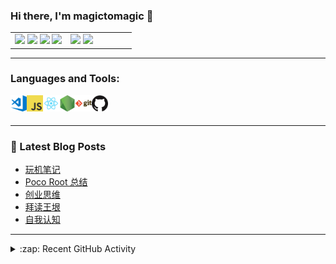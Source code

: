 
### Hi there, I'm magictomagic 👋

<!--
**magictomagic/magictomagic** is a ✨ _special_ ✨ repository because its `README.md` (this file) appears on your GitHub profile.

Here are some ideas to get you started:

- 🔭 I’m currently working on ...
- 🌱 I’m currently learning ...
- 👯 I’m looking to collaborate on ...
- 🤔 I’m looking for help with ...
- 💬 Ask me about ...
- 📫 How to reach me: ...
- 😄 Pronouns: ...
- ⚡ Fun fact: ...
-->
<table>
<tr>
<td valign="top" width="46%">
  <div style="justify-content: center; align-items: center;">
  <img src="https://github-readme-stats.vercel.app/api/pin/?username=magictomagic&repo=MagicAnchor&show_owner=true">
   <img src="https://github-readme-stats.vercel.app/api/pin/?username=magictomagic&repo=coSS&show_owner=true">
  <img src="https://github-readme-stats.vercel.app/api/pin/?username=magictomagic&repo=learn&show_owner=true">
  <img src="https://github-readme-stats.vercel.app/api/pin/?username=magictomagic&repo=WebSimplifyHUB&show_owner=true">
    </div>
</td>
<td valign="top" width="54%">
  <div style="justify-content: center; align-items: center;">
  <img src="https://github-readme-stats.vercel.app/api?username=magictomagic&theme=highcontrast&show_icons=true&count_private=true">
  <img  height="270" src="https://github-readme-stats.vercel.app/api/top-langs/?username=magictomagic&layout=compact&hide=html,TeX&langs_count=10">
    </div>
</td>
</tr>

</table>


---
### Languages and Tools:

<img align="left" alt="Visual Studio Code" width="26px" src="https://raw.githubusercontent.com/github/explore/80688e429a7d4ef2fca1e82350fe8e3517d3494d/topics/visual-studio-code/visual-studio-code.png" />

<img align="left" alt="JavaScript" width="26px" src="https://raw.githubusercontent.com/github/explore/80688e429a7d4ef2fca1e82350fe8e3517d3494d/topics/javascript/javascript.png" />
<img align="left" alt="React" width="26px" src="https://raw.githubusercontent.com/github/explore/80688e429a7d4ef2fca1e82350fe8e3517d3494d/topics/react/react.png" />

<img align="left" alt="Node.js" width="26px" src="https://raw.githubusercontent.com/github/explore/80688e429a7d4ef2fca1e82350fe8e3517d3494d/topics/nodejs/nodejs.png" />

<img align="left" alt="Git" width="26px" src="https://raw.githubusercontent.com/github/explore/80688e429a7d4ef2fca1e82350fe8e3517d3494d/topics/git/git.png" />

<img align="left" alt="GitHub" width="26px" src="https://raw.githubusercontent.com/github/explore/78df643247d429f6cc873026c0622819ad797942/topics/github/github.png" />

<br />
<br />

---
### 📕 Latest Blog Posts
<!-- BLOG-POST-LIST:START -->
- [玩机笔记](https://magictomagic.github.io//2021/06/09/%E7%8E%A9%E6%9C%BA%E7%AC%94%E8%AE%B0/)
- [Poco Root 总结](https://magictomagic.github.io//2021/06/02/poco-root-%E6%80%BB%E7%BB%93/)
- [创业思维](https://magictomagic.github.io//2021/05/12/%E5%88%9B%E4%B8%9A%E6%80%9D%E7%BB%B4/)
- [拜读王垠](https://magictomagic.github.io//2021/04/29/%E6%8B%9C%E8%AF%BB%E7%8E%8B%E5%9E%A0/)
- [自我认知](https://magictomagic.github.io//2021/04/12/%E8%87%AA%E6%88%91%E8%AE%A4%E7%9F%A5/)
<!-- BLOG-POST-LIST:END -->

---
<details>
  <summary>:zap: Recent GitHub Activity</summary>
<!--START_SECTION:activity--> 
1. ❗️ Opened issue [#57](https://github.com/kdrag0n/safetynet-fix/issues/57) in [kdrag0n/safetynet-fix](https://github.com/kdrag0n/safetynet-fix)
2. ❗️ Opened issue [#77](https://github.com/simo8102/88-AutoSignMachine/issues/77) in [simo8102/88-AutoSignMachine](https://github.com/simo8102/88-AutoSignMachine)
3. 🗣 Commented on [#65](https://github.com/cnblogs/cnblogs-hardening/issues/65) in [cnblogs/cnblogs-hardening](https://github.com/cnblogs/cnblogs-hardening)
4. 🗣 Commented on [#315](https://github.com/lebedov/scikit-cuda/issues/315) in [lebedov/scikit-cuda](https://github.com/lebedov/scikit-cuda)
5. ❗️ Opened issue [#315](https://github.com/lebedov/scikit-cuda/issues/315) in [lebedov/scikit-cuda](https://github.com/lebedov/scikit-cuda)
<!--END_SECTION:activity-->
</details>
